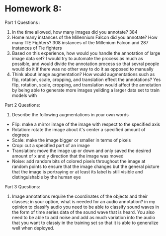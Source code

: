 # Homework 8: 
Part 1 Questions : 
1.	In the time allowed, how many images did you annotate? 384
2.	Home many instances of the Millennium Falcon did you annotate?  How many TIE Fighters? 308 instances of the Millenium Falcon and 287 instances of Tie fighters
3.	Based on this experience,  how would you handle the annotation of large image data set? I would try to automate the process as much as possible, and would divide
the annotation process so that sevral people would do it if there was no other way to do it as opposed to manually
4.	Think about image augmentation?  How would augmentations such as flip, rotation, scale, cropping, and translation effect the annotations?
Yes flip, rotation, scale, cropping, and translation would affect the annotation by being able to generate more images yeilding a larger data set to train models with

Part 2 Questions: 
1. Describe the following augmentations in your own words
-	Flip: make a mirror image of the image with respect to the specified axis
- 	Rotation: rotate the image about it's center a specified amount of degrees
-	Scale: make the image bigger or smaller in terms of pixels
-	Crop: cut a specified part of an image
-	Translation: move the image up or down and only saved the desired amount of x and y direction that the image was moved
-	Noise: add random bits of colored pixels throughout the image at random points to ensure that the image changes but the general picture that the image is portraying or at least its label is still visible and distinguishable by the human eye

Part 3 Questions: 
1.	Image annotations require the coordinates of the objects and their classes; in your option, what is needed for an audio annotation? 
in my opinion to classify audio you need to be able to classify sound waves in the form of time series data of the sound wave that is heard. You also need to be able to add noise and add as much variation into the audio that you want to classiy in the training set so that it is able to generalize well when deployed.
